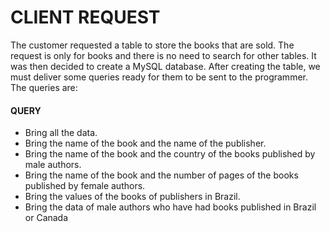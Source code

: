 # CLIENT REQUEST
The customer requested a table to store the books that are sold. The request is only for books and there is no need to search for other tables. It was then decided to create a MySQL database.
After creating the table, we must deliver some queries ready for them to be sent to the programmer. The queries are:


#### QUERY

* Bring all the data.
* Bring the name of the book and the name of the publisher.
* Bring the name of the book and the country of the books published by male authors.
* Bring the name of the book and the number of pages of the books published by female authors.
* Bring the values of the books of publishers in Brazil.
* Bring the data of male authors who have had books published in Brazil or Canada
